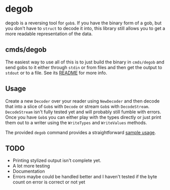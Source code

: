 # degob

degob is a reversing tool for `gob`s. If you have the binary form of a gob, but you don't have to `struct` to decode it into, this library still allows you to get a more readable representation of the data.

## cmds/degob

The easiest way to use all of this is to just build the binary in `cmds/degob` and send gobs to it either through `stdin` or from files and then get the output to `stdout` or to a file. See its [README](cmds/degob/README.md) for more info.

## Usage

Create a new `Decoder` over your reader using `NewDecoder` and then decode that into a slice of `Gob`s with `Decode` or stream `Gob`s with `DecodeStream`. `DecodeStream` isn't fully tested yet and will probably still fumble with errors. Once you have `Gob`s you can either play with the types directly or just print them out to a writer using the `WriteTypes` and `WriteValues` methods.

The provided `degob` command provides a straightforward [sample usage](cmd/degob/main.go).

## TODO

- Printing stylized output isn't complete yet.
- A lot more testing
- Documentation
- Errors maybe could be handled better and I haven't tested if the byte count on error is correct or not yet